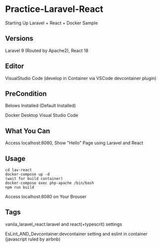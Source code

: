 # Practice-Laravel-React

Starting Up Laravel + React + Docker Sample

## Versions
Laravel 9 (Routed by Apache2), React 18

## Editor
VisualStudio Code
(develop in Container via VSCode devcontainer plugin)

## PreCondition
Belows Installed (Default Installed)

Docker Desktop
Visual Studio Code

## What You Can
Access localhost:8080, Show "Hello" Page using Laravel and React

## Usage
```
cd lav-react
docker-compose up -d
(wait for build container)
docker-compose exec php-apache /bin/bash
npm run build
```

Access localhost:8080 on Your Brouser

## Tags

vanila_laravel_react:laravel and react(+typescrit) settings

EsLint_AND_Devcontainer:devcontainer setting and eslint in container (javascript ruled by airbnb)


